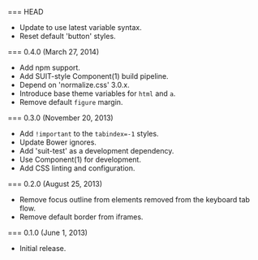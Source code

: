 === HEAD

* Update to use latest variable syntax.
* Reset default 'button' styles.

=== 0.4.0 (March 27, 2014)

* Add npm support.
* Add SUIT-style Component(1) build pipeline.
* Depend on 'normalize.css' 3.0.x.
* Introduce base theme variables for `html` and `a`.
* Remove default `figure` margin.

=== 0.3.0 (November 20, 2013)

* Add `!important` to the `tabindex=-1` styles.
* Update Bower ignores.
* Add 'suit-test' as a development dependency.
* Use Component(1) for development.
* Add CSS linting and configuration.

=== 0.2.0 (August 25, 2013)

* Remove focus outline from elements removed from the keyboard tab flow.
* Remove default border from iframes.

=== 0.1.0 (June 1, 2013)

* Initial release.
